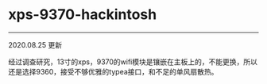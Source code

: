 # xps-9370-hackintosh



----

2020.08.25 更新

经过调查研究，13寸的xps，9370的wifi模块是镶嵌在主板上的，不能更换，所以还是选择9360，接受不够优雅的typea接口，和不足的单风扇散热。

